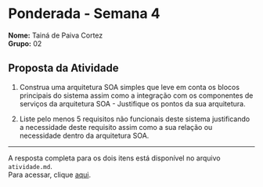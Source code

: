 # Ponderada - Semana 4

**Nome:** Tainá de Paiva Cortez  
**Grupo:** 02

## Proposta da Atividade

1. Construa uma arquitetura SOA simples que leve em conta os blocos principais do sistema assim como a integração com os componentes de serviços da arquitetura SOA - Justifique os pontos da sua arquitetura. 

2. Liste pelo menos 5 requisitos não funcionais deste sistema justificando a necessidade deste requisito assim como a sua relação ou necessidade dentro da arquitetura SOA.

---

A resposta completa para os dois itens está disponível no arquivo `atividade.md`.  
Para acessar, clique [aqui](./atividade.md).

